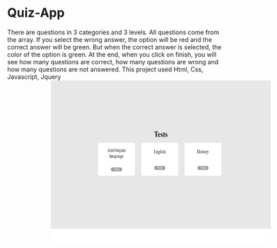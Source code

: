 # Quiz-App
There are questions in 3 categories and 3 levels. All questions come from the array. If you select the wrong answer, the option will be red and the correct answer will be green. But when the correct answer is selected, the color of the option is green. At the end, when you click on finish, you will see how many questions are correct, how many questions are wrong and how many questions are not answered. This project used Html, Css, Javascript, Jquery
<a href="https://ziyaakhundov.github.io/Quiz-App/">
<img align="center" style="margin-left: 100px" height="370px" width="650px" style="object-fit:cover" src="https://github.com/ZiyaAkhundov/Quiz-App/blob/main/image/quiz.png"/>
</a>
